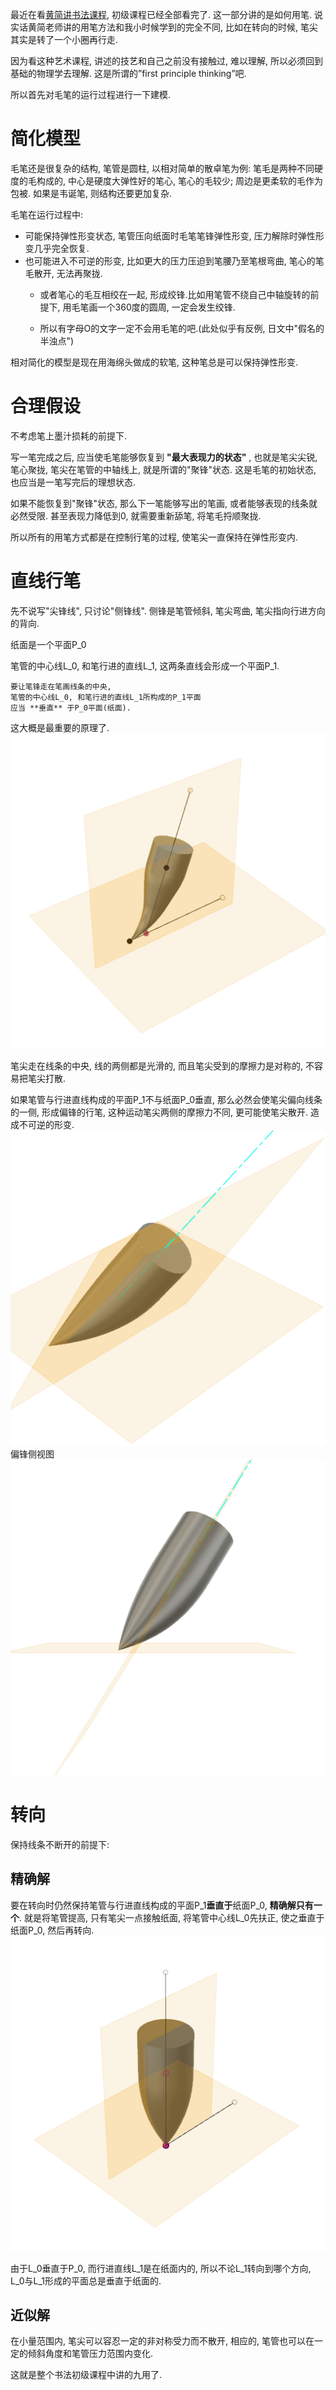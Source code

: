 <!--
.. title: 毛笔字粗浅研究(0)
.. slug: brush-pen-research-0
.. date: 2018-1-5 22:00:06 UTC+08:00
.. tags:
.. category:
.. link:
.. description:
.. type: text
-->

最近在看[黄简讲书法课程](https://www.youtube.com/playlist?list=PL54cajc78e_S8g1Ow2r3epz9GfDLu6iKT), 初级课程已经全部看完了. 这一部分讲的是如何用笔. 说实话黄简老师讲的用笔方法和我小时候学到的完全不同, 比如在转向的时候, 笔尖其实是转了一个小圈再行走.

因为看这种艺术课程, 讲述的技艺和自己之前没有接触过, 难以理解, 所以必须回到基础的物理学去理解. 这是所谓的”first principle thinking”吧.

所以首先对毛笔的运行过程进行一下建模.

<!-- TEASER_END -->
# 简化模型

毛笔还是很复杂的结构, 笔管是圆柱, 以相对简单的散卓笔为例: 笔毛是两种不同硬度的毛构成的, 中心是硬度大弹性好的笔心, 笔心的毛较少; 周边是更柔软的毛作为包被. 如果是韦诞笔, 则结构还要更加复杂.

毛笔在运行过程中:

* 可能保持弹性形变状态, 笔管压向纸面时毛笔笔锋弹性形变, 压力解除时弹性形变几乎完全恢复.
* 也可能进入不可逆的形变, 比如更大的压力压迫到笔腰乃至笔根弯曲, 笔心的笔毛散开, 无法再聚拢.
  * 或者笔心的毛互相绞在一起, 形成绞锋.比如用笔管不绕自己中轴旋转的前提下, 用毛笔画一个360度的圆周, 一定会发生绞锋.

  * 所以有字母O的文字一定不会用毛笔的吧.(此处似乎有反例, 日文中"假名的半浊点")

相对简化的模型是现在用海绵头做成的软笔, 这种笔总是可以保持弹性形变.

# 合理假设

不考虑笔上墨汁损耗的前提下.

写一笔完成之后, 应当使毛笔能够恢复到 __"最大表现力的状态"__ , 也就是笔尖尖锐, 笔心聚拢, 笔尖在笔管的中轴线上, 就是所谓的"聚锋"状态. 这是毛笔的初始状态, 也应当是一笔写完后的理想状态.

如果不能恢复到"聚锋"状态, 那么下一笔能够写出的笔画, 或者能够表现的线条就必然受限. 甚至表现力降低到0, 就需要重新舔笔, 将笔毛捋顺聚拢.

所以所有的用笔方式都是在控制行笔的过程, 使笔尖一直保持在弹性形变内.

# 直线行笔

先不说写"尖锋线", 只讨论"侧锋线". 侧锋是笔管倾斜, 笔尖弯曲, 笔尖指向行进方向的背向.

纸面是一个平面P_0

笔管的中心线L_0, 和笔行进的直线L_1, 这两条直线会形成一个平面P_1.

    要让笔锋走在笔画线条的中央,
    笔管的中心线L_0, 和笔行进的直线L_1所构成的P_1平面
    应当 **垂直** 于P_0平面(纸面).

这大概是最重要的原理了.
![侧锋](/images/侧锋.png)

笔尖走在线条的中央, 线的两侧都是光滑的, 而且笔尖受到的摩擦力是对称的, 不容易把笔尖打散.

如果笔管与行进直线构成的平面P_1不与纸面P_0垂直, 那么必然会使笔尖偏向线条的一侧, 形成偏锋的行笔, 这种运动笔尖两侧的摩擦力不同, 更可能使笔尖散开. 造成不可逆的形变.
![偏锋1](/images/偏锋1.png)
偏锋侧视图
![偏锋2](/images/偏锋2.png)



# 转向
保持线条不断开的前提下:

## 精确解

要在转向时仍然保持笔管与行进直线构成的平面P_1**垂直于**纸面P_0, **精确解只有一个**. 就是将笔管提高, 只有笔尖一点接触纸面, 将笔管中心线L_0先扶正, 使之垂直于纸面P_0, 然后再转向.
![正锋](/images/正锋.png)

由于L_0垂直于P_0, 而行进直线L_1是在纸面内的, 所以不论L_1转向到哪个方向, L_0与L_1形成的平面总是垂直于纸面的.

## 近似解

在小量范围内, 笔尖可以容忍一定的非对称受力而不散开, 相应的, 笔管也可以在一定的倾斜角度和笔管压力范围内变化.

这就是整个书法初级课程中讲的九用了.
